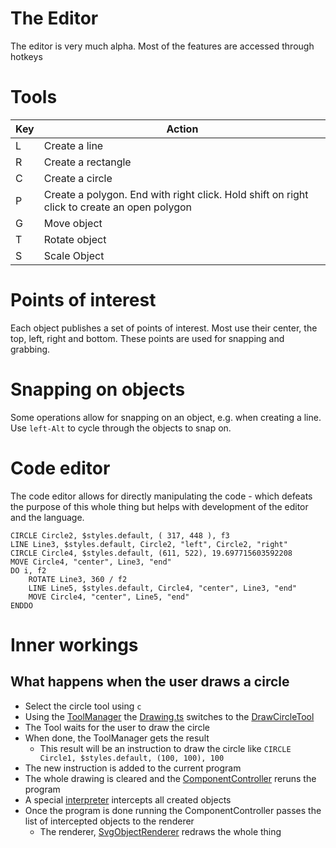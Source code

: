 The Editor
==========

The editor is very much alpha. Most of the features are accessed through hotkeys

# Tools

| Key | Action                                                                                      |
|-----|---------------------------------------------------------------------------------------------|
| L   | Create a line                                                                               |
| R   | Create a rectangle                                                                          |
| C   | Create a circle                                                                             |
| P   | Create a polygon. End with right click. Hold shift on right click to create an open polygon |
| G   | Move object                                                                                 |
| T   | Rotate object                                                                               |
| S   | Scale Object                                                                                |


# Points of interest

Each object publishes a set of points of interest. Most use their center, the top, left, right and bottom. These points
are used for snapping and grabbing.

# Snapping on objects

Some operations allow for snapping on an object, e.g. when creating a line. Use `left-Alt` to cycle through the objects
to snap on.

# Code editor

The code editor allows for directly manipulating the code - which defeats the purpose of this whole thing but helps with
development of the editor and the language.

```
CIRCLE Circle2, $styles.default, ( 317, 448 ), f3
LINE Line3, $styles.default, Circle2, "left", Circle2, "right"
CIRCLE Circle4, $styles.default, (611, 522), 19.697715603592208
MOVE Circle4, "center", Line3, "end"
DO i, f2
    ROTATE Line3, 360 / f2
    LINE Line5, $styles.default, Circle4, "center", Line3, "end"
    MOVE Circle4, "center", Line5, "end"
ENDDO
```

# Inner workings

## What happens when the user draws a circle

* Select the circle tool using `c`
* Using the [ToolManager](/src/controls/drawing/ToolManager.ts) the [Drawing.ts](/src/controls/drawing/Drawing.ts) switches to the [DrawCircleTool](/src/tools/DrawCircle.ts)
* The Tool waits for the user to draw the circle
* When done, the ToolManager gets the result
  * This result will be an instruction to draw the circle like `CIRCLE Circle1, $styles.default, (100, 100), 100`
* The new instruction is added to the current program
* The whole drawing is cleared and the [ComponentController](/src/ComponentController.ts) reruns the program
* A special [interpreter](/src/GfxInterpreter.ts) intercepts all created objects
* Once the program is done running the ComponentController passes the list of intercepted objects to the renderer
  * The renderer, [SvgObjectRenderer](/src/controls/drawing/Objects/SvgObjectRenderer.ts) redraws the whole thing